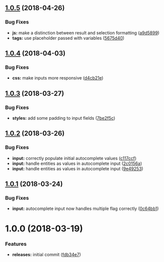 <a name="1.0.5"></a>
## [1.0.5](https://github.com/hypeJunctionPro/Elgg3-hypeAutocomplete/compare/1.0.4...1.0.5) (2018-04-26)


### Bug Fixes

* **js:** make a distinction between result and selection formatting ([a9d5899](https://github.com/hypeJunctionPro/Elgg3-hypeAutocomplete/commit/a9d5899))
* **tags:** use placeholder passed with variables ([5675d40](https://github.com/hypeJunctionPro/Elgg3-hypeAutocomplete/commit/5675d40))



<a name="1.0.4"></a>
## [1.0.4](https://github.com/hypeJunctionPro/Elgg3-hypeAutocomplete/compare/1.0.3...1.0.4) (2018-04-03)


### Bug Fixes

* **css:** make inputs more responsive ([d4cb21e](https://github.com/hypeJunctionPro/Elgg3-hypeAutocomplete/commit/d4cb21e))



<a name="1.0.3"></a>
## [1.0.3](https://github.com/hypeJunctionPro/Elgg3-hypeAutocomplete/compare/1.0.2...1.0.3) (2018-03-27)


### Bug Fixes

* **styles:** add some padding to input fields ([7be2f5c](https://github.com/hypeJunctionPro/Elgg3-hypeAutocomplete/commit/7be2f5c))



<a name="1.0.2"></a>
## [1.0.2](https://github.com/hypeJunctionPro/Elgg3-hypeAutocomplete/compare/1.0.1...1.0.2) (2018-03-26)


### Bug Fixes

* **input:** correctly populate initial autocomplete values ([c117ccf](https://github.com/hypeJunctionPro/Elgg3-hypeAutocomplete/commit/c117ccf))
* **input:** handle entities as values in autocomplete input ([2c0156a](https://github.com/hypeJunctionPro/Elgg3-hypeAutocomplete/commit/2c0156a))
* **input:** handle entities as values in autocomplete input ([9e49253](https://github.com/hypeJunctionPro/Elgg3-hypeAutocomplete/commit/9e49253))



<a name="1.0.1"></a>
## [1.0.1](https://github.com/hypeJunctionPro/Elgg3-hypeAutocomplete/compare/1.0.0...1.0.1) (2018-03-24)


### Bug Fixes

* **input:** autocomplete input now handles multiple flag correctly ([0c64bb1](https://github.com/hypeJunctionPro/Elgg3-hypeAutocomplete/commit/0c64bb1))



<a name="1.0.0"></a>
# 1.0.0 (2018-03-19)


### Features

* **releases:** initial commit ([fdb34e7](https://github.com/hypeJunctionPro/Elgg3-hypeAutocomplete/commit/fdb34e7))



